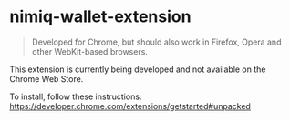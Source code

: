 # nimiq-wallet-extension

> Developed for Chrome, but should also work in Firefox, Opera and other WebKit-based browsers.

This extension is currently being developed and not available on the Chrome Web Store.

To install, follow these instructions: https://developer.chrome.com/extensions/getstarted#unpacked
